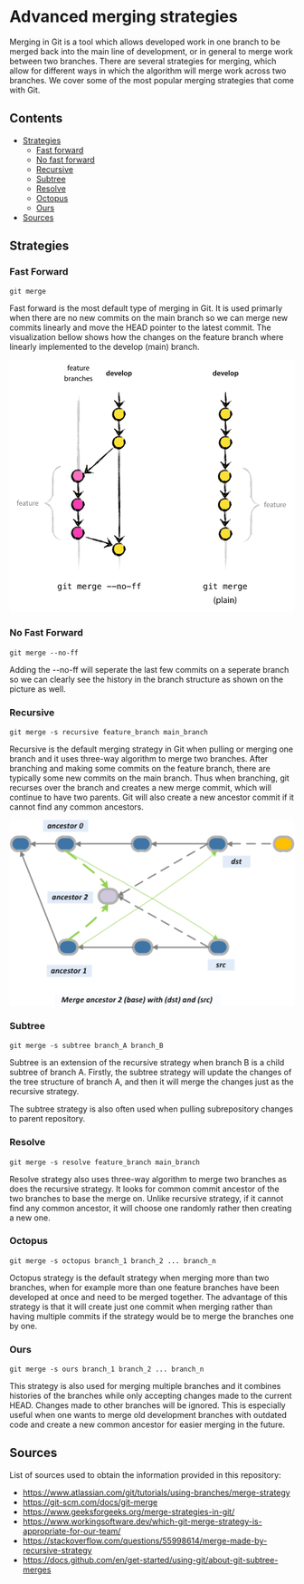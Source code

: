 # Advanced merging strategies
Merging in Git is a tool which allows developed work in one branch to be merged back into the main line of development, or in general to merge work between two branches. There are several strategies for merging, which allow for different ways in which the algorithm will merge work across two branches. We cover some of the most popular merging strategies that come with Git.

## Contents
- [Strategies](#strategies)
    - [Fast forward](#fast-forward)
    - [No fast forward](#no-fast-forward)
    - [Recursive](#recursive)    
    - [Subtree](#subtree)
    - [Resolve](#resolve)
    - [Octopus](#octopus)
    - [Ours](#ours)
- [Sources](#sources)

## Strategies

### Fast Forward

```
git merge
```

Fast forward is the most default type of merging in Git. It is used primarly when there are no new commits on the main branch so we can merge new commits linearly and move the HEAD pointer to the latest commit. The visualization bellow shows how the changes on the feature branch where linearly implemented to the develop (main) branch. 

<img src="images/merge-without-ff@2x.png" alt="Visualization" width="600"/>

### No Fast Forward

```
git merge --no-ff
```

Adding the --no-ff will seperate the last few commits on a seperate branch so we can clearly see the history in the branch structure as shown on the picture as well.

### Recursive

```
git merge -s recursive feature_branch main_branch
```

Recursive is the default merging strategy in Git when pulling or merging one branch and it uses three-way algorithm to merge two branches. After branching and making some commits on the feature branch, there are typically some new commits on the main branch. Thus when branching, git recurses over the branch and creates a new merge commit, which will continue to have two parents. Git will also create a new ancestor commit if it cannot find any common ancestors.

<img src="images/recursive.png" alt="Visualization recursive" width="600"/>

### Subtree

```
git merge -s subtree branch_A branch_B
```

Subtree is an extension of the recursive strategy when branch B is a child subtree of branch A. Firstly, the subtree strategy will update the changes of the tree structure of branch A, and then it will merge the changes just as the recursive strategy.

The subtree strategy is also often used when pulling subrepository changes to parent repository.

### Resolve

```
git merge -s resolve feature_branch main_branch
```

Resolve strategy also uses three-way algorithm to merge two branches as does the recursive strategy. It looks for common commit ancestor of the two branches to base the merge on. Unlike recursive strategy, if it cannot find any common ancestor, it will choose one randomly rather then creating a new one. 

### Octopus

```
git merge -s octopus branch_1 branch_2 ... branch_n
```

Octopus strategy is the default strategy when merging more than two branches, when for example more than one feature branches have been developed at once and need to be merged together. The advantage of this strategy is that it will create just one commit when merging rather than having multiple commits if the strategy would be to merge the branches one by one. 

### Ours

```
git merge -s ours branch_1 branch_2 ... branch_n
```

This strategy is also used for merging multiple branches and it combines histories of the branches while only accepting changes made to the current HEAD. Changes made to other branches will be ignored. This is especially useful when one wants to merge old development branches with outdated code and create a new common ancestor for easier merging in the future.

## Sources
List of sources used to obtain the information provided in this repository:
- https://www.atlassian.com/git/tutorials/using-branches/merge-strategy
- https://git-scm.com/docs/git-merge
- https://www.geeksforgeeks.org/merge-strategies-in-git/
- https://www.workingsoftware.dev/which-git-merge-strategy-is-appropriate-for-our-team/
- https://stackoverflow.com/questions/55998614/merge-made-by-recursive-strategy
- https://docs.github.com/en/get-started/using-git/about-git-subtree-merges
